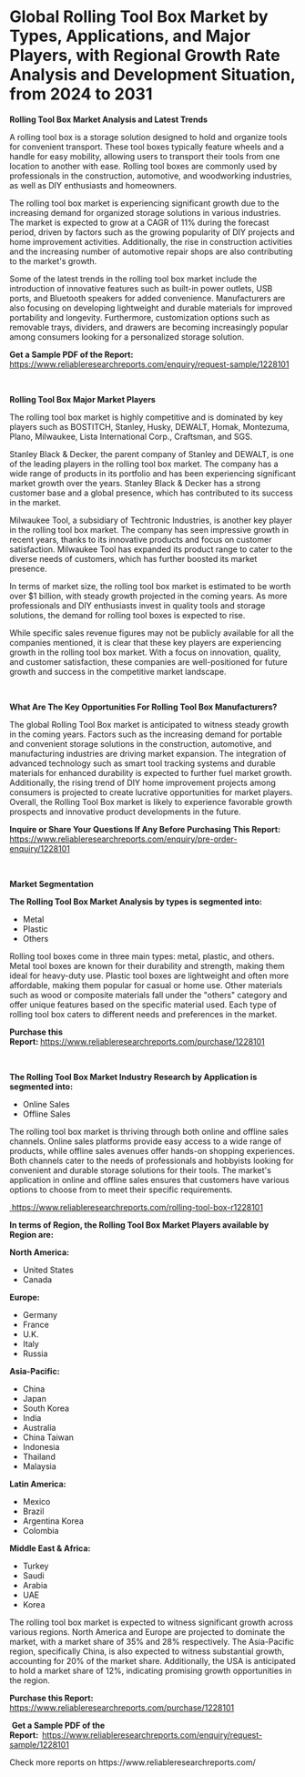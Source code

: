 <p><h1>Global Rolling Tool Box Market by Types, Applications, and Major Players, with Regional Growth Rate Analysis and Development Situation, from 2024 to 2031</h1></p><p><strong>Rolling Tool Box Market Analysis and Latest Trends</strong></p>
<p><p>A rolling tool box is a storage solution designed to hold and organize tools for convenient transport. These tool boxes typically feature wheels and a handle for easy mobility, allowing users to transport their tools from one location to another with ease. Rolling tool boxes are commonly used by professionals in the construction, automotive, and woodworking industries, as well as DIY enthusiasts and homeowners.</p><p>The rolling tool box market is experiencing significant growth due to the increasing demand for organized storage solutions in various industries. The market is expected to grow at a CAGR of 11% during the forecast period, driven by factors such as the growing popularity of DIY projects and home improvement activities. Additionally, the rise in construction activities and the increasing number of automotive repair shops are also contributing to the market's growth.</p><p>Some of the latest trends in the rolling tool box market include the introduction of innovative features such as built-in power outlets, USB ports, and Bluetooth speakers for added convenience. Manufacturers are also focusing on developing lightweight and durable materials for improved portability and longevity. Furthermore, customization options such as removable trays, dividers, and drawers are becoming increasingly popular among consumers looking for a personalized storage solution.</p></p>
<p><strong>Get a Sample PDF of the Report:&nbsp;</strong> <a href="https://www.reliableresearchreports.com/enquiry/request-sample/1228101">https://www.reliableresearchreports.com/enquiry/request-sample/1228101</a></p>
<p>&nbsp;</p>
<p><strong>Rolling Tool Box Major Market Players</strong></p>
<p><p>The rolling tool box market is highly competitive and is dominated by key players such as BOSTITCH, Stanley, Husky, DEWALT, Homak, Montezuma, Plano, Milwaukee, Lista International Corp., Craftsman, and SGS.</p><p>Stanley Black & Decker, the parent company of Stanley and DEWALT, is one of the leading players in the rolling tool box market. The company has a wide range of products in its portfolio and has been experiencing significant market growth over the years. Stanley Black & Decker has a strong customer base and a global presence, which has contributed to its success in the market.</p><p>Milwaukee Tool, a subsidiary of Techtronic Industries, is another key player in the rolling tool box market. The company has seen impressive growth in recent years, thanks to its innovative products and focus on customer satisfaction. Milwaukee Tool has expanded its product range to cater to the diverse needs of customers, which has further boosted its market presence.</p><p>In terms of market size, the rolling tool box market is estimated to be worth over $1 billion, with steady growth projected in the coming years. As more professionals and DIY enthusiasts invest in quality tools and storage solutions, the demand for rolling tool boxes is expected to rise.</p><p>While specific sales revenue figures may not be publicly available for all the companies mentioned, it is clear that these key players are experiencing growth in the rolling tool box market. With a focus on innovation, quality, and customer satisfaction, these companies are well-positioned for future growth and success in the competitive market landscape.</p></p>
<p>&nbsp;</p>
<p><strong>What Are The Key Opportunities For Rolling Tool Box Manufacturers?</strong></p>
<p><p>The global Rolling Tool Box market is anticipated to witness steady growth in the coming years. Factors such as the increasing demand for portable and convenient storage solutions in the construction, automotive, and manufacturing industries are driving market expansion. The integration of advanced technology such as smart tool tracking systems and durable materials for enhanced durability is expected to further fuel market growth. Additionally, the rising trend of DIY home improvement projects among consumers is projected to create lucrative opportunities for market players. Overall, the Rolling Tool Box market is likely to experience favorable growth prospects and innovative product developments in the future.</p></p>
<p><strong>Inquire or Share Your Questions If Any Before Purchasing This Report:</strong> <a href="https://www.reliableresearchreports.com/enquiry/pre-order-enquiry/1228101">https://www.reliableresearchreports.com/enquiry/pre-order-enquiry/1228101</a></p>
<p>&nbsp;</p>
<p><strong>Market Segmentation</strong></p>
<p><strong>The Rolling Tool Box Market Analysis by types is segmented into:</strong></p>
<p><ul><li>Metal</li><li>Plastic</li><li>Others</li></ul></p>
<p><p>Rolling tool boxes come in three main types: metal, plastic, and others. Metal tool boxes are known for their durability and strength, making them ideal for heavy-duty use. Plastic tool boxes are lightweight and often more affordable, making them popular for casual or home use. Other materials such as wood or composite materials fall under the "others" category and offer unique features based on the specific material used. Each type of rolling tool box caters to different needs and preferences in the market.</p></p>
<p><strong>Purchase this Report:&nbsp;</strong><a href="https://www.reliableresearchreports.com/purchase/1228101">https://www.reliableresearchreports.com/purchase/1228101</a></p>
<p>&nbsp;</p>
<p><strong>The Rolling Tool Box Market Industry Research by Application is segmented into:</strong></p>
<p><ul><li>Online Sales</li><li>Offline Sales</li></ul></p>
<p><p>The rolling tool box market is thriving through both online and offline sales channels. Online sales platforms provide easy access to a wide range of products, while offline sales avenues offer hands-on shopping experiences. Both channels cater to the needs of professionals and hobbyists looking for convenient and durable storage solutions for their tools. The market's application in online and offline sales ensures that customers have various options to choose from to meet their specific requirements.</p></p>
<p><a href="https://www.reliableresearchreports.com/rolling-tool-box-r1228101">&nbsp;https://www.reliableresearchreports.com/rolling-tool-box-r1228101</a></p>
<p><strong>In terms of Region, the Rolling Tool Box Market Players available by Region are:</strong></p>
<p>
    <p> <strong> North America: </strong>
        <ul>
            <li>United States</li>
            <li>Canada</li>
        </ul>
        </p> 
    <p> <strong> Europe: </strong>
        <ul>
            <li>Germany</li>
            <li>France</li>
            <li>U.K.</li>
            <li>Italy</li>
            <li>Russia</li>
        </ul>
        </p> 
    <p> <strong> Asia-Pacific: </strong>
        <ul>
            <li>China</li>
            <li>Japan</li>
            <li>South Korea</li>
            <li>India</li>
            <li>Australia</li>
            <li>China Taiwan</li>
            <li>Indonesia</li>
            <li>Thailand</li>
            <li>Malaysia</li>
        </ul>
        </p> 
    <p> <strong> Latin America: </strong>
        <ul>
            <li>Mexico</li>
            <li>Brazil</li>
            <li>Argentina Korea</li>
            <li>Colombia</li>
        </ul>
        </p> 
    <p> <strong> Middle East & Africa: </strong>
        <ul>
            <li>Turkey</li>
            <li>Saudi</li>
            <li>Arabia</li>
            <li>UAE</li>
            <li>Korea</li>
        </ul>
    </p>
    </p>
<p><p>The rolling tool box market is expected to witness significant growth across various regions. North America and Europe are projected to dominate the market, with a market share of 35% and 28% respectively. The Asia-Pacific region, specifically China, is also expected to witness substantial growth, accounting for 20% of the market share. Additionally, the USA is anticipated to hold a market share of 12%, indicating promising growth opportunities in the region.</p></p>
<p><strong>Purchase this Report: </strong><a href="https://www.reliableresearchreports.com/purchase/1228101">https://www.reliableresearchreports.com/purchase/1228101</a></p>
<p>&nbsp;<strong>Get a Sample PDF of the Report:&nbsp;&nbsp;</strong><a href="https://www.reliableresearchreports.com/enquiry/request-sample/1228101">https://www.reliableresearchreports.com/enquiry/request-sample/1228101</a></p>
<p><strong></strong></p>
<p>Check more reports on https://www.reliableresearchreports.com/</p>